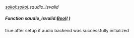 _[sokol](../../modules/sokol/sokol-module.md):[sokol](../../modules/sokol/sokol-module.md).saudio\_isvalid_
##### Function saudio\_isvalid:[Bool](../../modules/wonkey/wonkey-types-bool.md)(  )
true after setup if audio backend was successfully initialized
